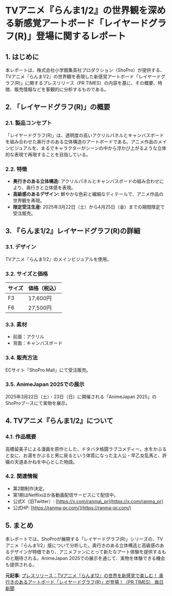 # TVアニメ『らんま1/2』の世界観を深める新感覚アートボード「レイヤードグラフ(R)」登場に関するレポート

## 1. はじめに

本レポートは、株式会社小学館集英社プロダクション（ShoPro）が提供する、TVアニメ『らんま1/2』の世界観を表現した新感覚アートボード「レイヤードグラフ(R)」に関するプレスリリース（PR TIMES）の内容を基に、その概要、特徴、販売情報などを客観的に分析するものである。

## 2. 「レイヤードグラフ(R)」の概要

### 2.1. 製品コンセプト

「レイヤードグラフ(R)」は、透明度の高いアクリルパネルとキャンバスボードを組み合わせた奥行きのある立体構造のアートボードである。アニメ作品のメインビジュアルを、まるでキャラクターがシーンの中から浮かび上がるような立体的な表現で再現することを目指している。

### 2.2. 特徴

* **奥行きのある立体構造:** アクリルパネルとキャンバスボードの組み合わせにより、奥行きと立体感を表現。
* **高級感のあるデザイン:** 鮮やかな色彩と繊細なディテールで、アニメ作品の世界観を再現。
* **限定受注生産:** 2025年3月22日（土）から4月25日（金）までの期間限定で受注販売。

## 3. 『らんま1/2』レイヤードグラフ(R)の詳細

### 3.1. デザイン

TVアニメ『らんま1/2』のメインビジュアルを使用。

### 3.2. サイズと価格

| サイズ | 価格（税込） |
| :----- | :----------- |
| F3 | 17,600円 |
| F6 | 27,500円 |

### 3.3. 素材

* 前面：アクリル
* 背面：キャンバスボード

### 3.4. 販売方法

ECサイト「ShoPro Mall」にて受注販売。

### 3.5. AnimeJapan 2025での展示

2025年3月22日（土）・23日（日）に開催される「AnimeJapan 2025」のShoProブースにて実物を展示。

## 4. TVアニメ『らんま1/2』について

### 4.1. 作品概要

高橋留美子による漫画を原作とした、ドタバタ格闘ラブコメディー。水をかぶると女に、お湯をかぶると男に戻るという体質になった主人公・早乙女乱馬と、許婚の天道あかねを中心とした物語。

### 4.2. 関連情報

* 第2期制作決定。
* 第1期はNetflixほか各動画配信サービスにて配信中。
* 公式X（旧Twitter）: [https://x.com/ranma\_pr](https://x.com/ranma_pr)
* 公式HP: [https://ranma-pr.com/](https://ranma-pr.com/)

## 5. まとめ

本レポートでは、ShoProが展開する「レイヤードグラフ(R)」シリーズの、TVアニメ『らんま1/2』版について分析した。奥行きのある立体構造と高級感のあるデザインが特徴であり、アニメファンにとって新たなアート体験を提供するものと期待される。AnimeJapan 2025での展示を通じて、実物を体験できる機会も提供される。


**元記事:** [プレスリリース：TVアニメ『らんま12』の世界を新感覚で楽しむ！ 奥行きのあるアートボード「レイヤードグラフ(R)」が登場！（PR TIMES） 毎日新聞](https://mainichi.jp/articles/20250322/pr2/00m/020/103000c)